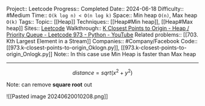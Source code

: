 Project:: Leetcode
Progress:: Completed
Date:: 2024-06-18
Difficulty:: #Medium 
Time:: `O(k log n) < O(n log k)`
Space:: Min heap `O(n)`, Max heap `O(k)`
Tags:: 
Topic:: [[Heap]]
Techniques:: [[Heap#Min heap]], [[Heap#Max heap]] 
Sites:: [Leetcode](https://leetcode.com/problems/k-closest-points-to-origin/description/)
Walkthrough:: [K Closest Points to Origin - Heap / Priority Queue - Leetcode 973 - Python - YouTube](https://www.youtube.com/watch?v=rI2EBUEMfTk)
Related problems:: [[703. Kth Largest Element in a Stream]]
Companies:: #Company/Facebook
Code:: [[973.k-closest-points-to-origin_Oklogn.py]], [[973.k-closest-points-to-origin_Onlogk.py]]
Note:: In this case use Min Heap is faster than Max heap

---

$$
distance = sqrt(x^2 + y^2)
$$

Note: can remove **square root** out


![[Pasted image 20240620010208.png]]
